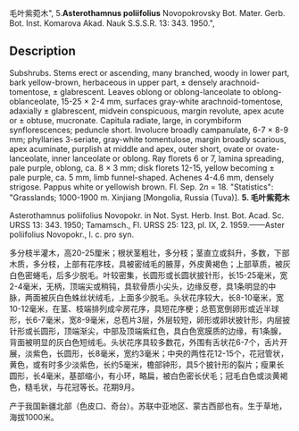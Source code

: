 毛叶紫菀木",
5.**Asterothamnus poliifolius** Novopokrovsky Bot. Mater. Gerb. Bot. Inst. Komarova Akad. Nauk S.S.S.R. 13: 343. 1950.",

## Description
Subshrubs. Stems erect or ascending, many branched, woody in lower part, bark yellow-brown, herbaceous in upper part, ± densely arachnoid-tomentose, ± glabrescent. Leaves oblong or oblong-lanceolate to oblong-oblanceolate, 15-25 × 2-4 mm, surfaces gray-white arachnoid-tomentose, adaxially ± glabrescent, midvein conspicuous, margin revolute, apex acute or ± obtuse, mucronate. Capitula radiate, large, in corymbiform synflorescences; peduncle short. Involucre broadly campanulate, 6-7 × 8-9 mm; phyllaries 3-seriate, gray-white tomentulose, margin broadly scarious, apex acuminate, purplish at middle and apex, outer short, ovate or ovate-lanceolate, inner lanceolate or oblong. Ray florets 6 or 7, lamina spreading, pale purple, oblong, ca. 8 × 3 mm; disk florets 12-15, yellow becoming ± pale purple, ca. 5 mm, limb funnel-shaped. Achenes 4-4.6 mm, densely strigose. Pappus white or yellowish brown. Fl. Sep. 2*n* = 18.
  "Statistics": "Grasslands; 1000-1900 m. Xinjiang [Mongolia, Russia (Tuva)].
**5. 毛叶紫菀木**

Asterothamnus poliifolius Novopokr. in Not. Syst. Herb. Inst. Bot. Acad. Sc. URSS 13: 343. 1950; Tamamsch., Fl. URSS 25: 123, pl. IX, 2. 1959.——Aster poliifolius Novopokr., l. c. pro syn.

多分枝半灌木，高20-25厘米；根状茎粗壮，多分枝；茎直立或斜升，多数，下部木质，多分枝，上部有花序枝，具被密绒毛的腋芽，外皮黄褐色；上部草质，被灰白色密蜷毛，后多少脱毛。叶较密集，长圆形或长圆状披针形，长15-25毫米，宽2-4毫米，无柄，顶端尖或稍钝，具软骨质小尖头，边缘反卷，具1条明显的中脉，两面被灰白色蛛丝状绒毛，上面多少脱毛。头状花序较大，长8-10毫米，宽10-12毫米，在茎、枝端排列成伞房花序，具短花序梗；总苞宽倒卵形或近半球形，长6-7毫米，宽8-9毫米，总苞片3层，外层较短，卵形或卵状披针形，内层披针形或长圆形，顶端渐尖，中部及顶端紫红色，具白色宽膜质的边缘，有1条腺，背面被明显的灰白色短绒毛。头状花序具较多数花，外围有舌状花6-7个，舌片开展，淡紫色，长圆形，长8毫米，宽约3毫米；中央的两性花12-15个，花冠管状，黄色，或有时多少淡紫色，长约5毫米，檐部钟形，具5个披针形的裂片；瘦果长圆形，长4毫米，基部缩小，有小环，略扁，被白色密长伏毛；冠毛白色或淡黄褐色，糙毛状，与花冠等长。花期9月。

产于我国新疆北部（色皮口、奇台）。苏联中亚地区、蒙古西部也有。生于草地，海拔1000米。

